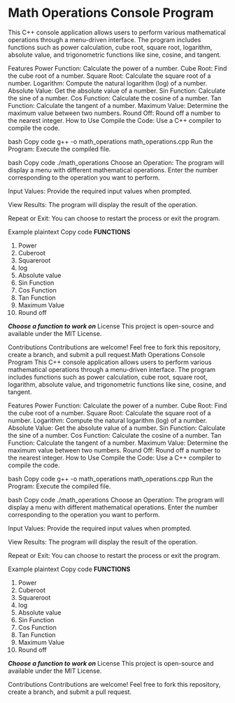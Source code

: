 # Math Operations Console Program
This C++ console application allows users to perform various mathematical operations through a menu-driven interface. The program includes functions such as power calculation, cube root, square root, logarithm, absolute value, and trigonometric functions like sine, cosine, and tangent.

Features
Power Function: Calculate the power of a number.
Cube Root: Find the cube root of a number.
Square Root: Calculate the square root of a number.
Logarithm: Compute the natural logarithm (log) of a number.
Absolute Value: Get the absolute value of a number.
Sin Function: Calculate the sine of a number.
Cos Function: Calculate the cosine of a number.
Tan Function: Calculate the tangent of a number.
Maximum Value: Determine the maximum value between two numbers.
Round Off: Round off a number to the nearest integer.
How to Use
Compile the Code: Use a C++ compiler to compile the code.

bash
Copy code
g++ -o math_operations math_operations.cpp
Run the Program: Execute the compiled file.

bash
Copy code
./math_operations
Choose an Operation: The program will display a menu with different mathematical operations. Enter the number corresponding to the operation you want to perform.

Input Values: Provide the required input values when prompted.

View Results: The program will display the result of the operation.

Repeat or Exit: You can choose to restart the process or exit the program.

Example
plaintext
Copy code
**********FUNCTIONS**********
1.  Power 
2.  Cuberoot 
3.  Squareroot 
4.  log 
5.  Absolute value 
6.  Sin Function 
7.  Cos Function 
8.  Tan Function 
9.  Maximum Value 
10. Round off 

*****Choose a function to work on*****
License
This project is open-source and available under the MIT License.

Contributions
Contributions are welcome! Feel free to fork this repository, create a branch, and submit a pull request.Math Operations Console Program
This C++ console application allows users to perform various mathematical operations through a menu-driven interface. The program includes functions such as power calculation, cube root, square root, logarithm, absolute value, and trigonometric functions like sine, cosine, and tangent.

Features
Power Function: Calculate the power of a number.
Cube Root: Find the cube root of a number.
Square Root: Calculate the square root of a number.
Logarithm: Compute the natural logarithm (log) of a number.
Absolute Value: Get the absolute value of a number.
Sin Function: Calculate the sine of a number.
Cos Function: Calculate the cosine of a number.
Tan Function: Calculate the tangent of a number.
Maximum Value: Determine the maximum value between two numbers.
Round Off: Round off a number to the nearest integer.
How to Use
Compile the Code: Use a C++ compiler to compile the code.

bash
Copy code
g++ -o math_operations math_operations.cpp
Run the Program: Execute the compiled file.

bash
Copy code
./math_operations
Choose an Operation: The program will display a menu with different mathematical operations. Enter the number corresponding to the operation you want to perform.

Input Values: Provide the required input values when prompted.

View Results: The program will display the result of the operation.

Repeat or Exit: You can choose to restart the process or exit the program.

Example
plaintext
Copy code
**********FUNCTIONS**********
1.  Power 
2.  Cuberoot 
3.  Squareroot 
4.  log 
5.  Absolute value 
6.  Sin Function 
7.  Cos Function 
8.  Tan Function 
9.  Maximum Value 
10. Round off 

*****Choose a function to work on*****
License
This project is open-source and available under the MIT License.

Contributions
Contributions are welcome! Feel free to fork this repository, create a branch, and submit a pull request.
